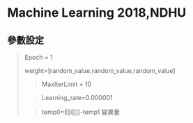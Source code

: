 # Machine Learning 2018,NDHU #
## 參數設定 ##
>Epoch = 1
>>
>weight=[random_value,random_value,random_value]
>
>>MaxIterLimit = 10
>
>>Learning_rate=0.000001
>
>>temp0=E[i][j]-temp1
>變異量

